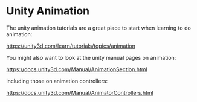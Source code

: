 # Unity Animation

The unity animation tutorials are a great place to start when learning to do animation:

https://unity3d.com/learn/tutorials/topics/animation

You might also want to look at the unity manual pages on animation:

https://docs.unity3d.com/Manual/AnimationSection.html

including those on animation controllers:

https://docs.unity3d.com/Manual/AnimatorControllers.html